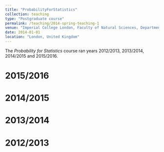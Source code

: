 ```yaml
---
title: "ProbabilityForStatistics"
collection: teaching
type: "Postgraduate course"
permalink: /teaching/2014-spring-teaching-1
venue: "Imperial College London, Faculty of Natural Sciences, Department of Mathematics"
date: 2014-01-01
location: "London, United Kingdom"
---
```


The _Probability for Statistics_ course ran years 2012/2013, 2013/2014, 2014/2015 and 2015/2016.

2015/2016
======

2014/2015
======

2013/2014
======

2012/2013
======